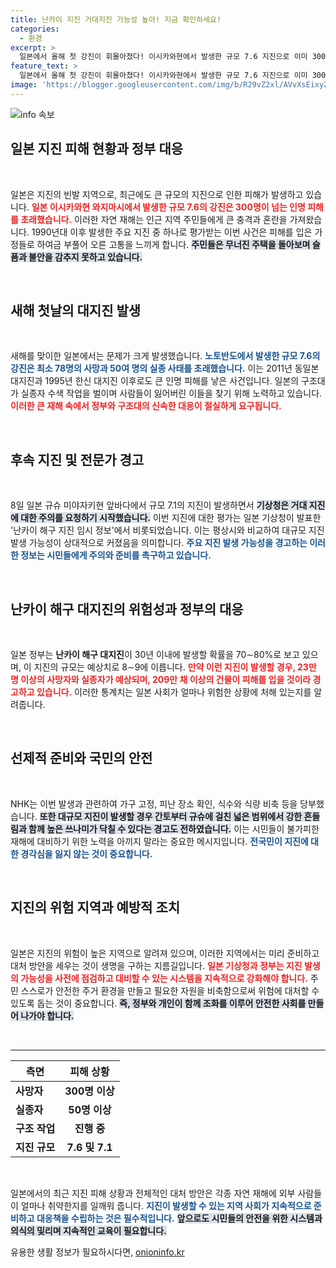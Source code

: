 ```yaml
---
title: 난카이 지진 거대지진 가능성 높아! 지금 확인하세요!
categories:
  - 환경
excerpt: >
  일본에서 올해 첫 강진이 휘몰아쳤다! 이시카와현에서 발생한 규모 7.6 지진으로 이미 300명이 넘는 인명 피해가 발생했고, 추가적인 대지진 경고가 이어지고 있다. 전문가들은 심각한 상황을 경고하며, 일본 전역에 미칠 영향을 주목해야 한다.
feature_text: >
  일본에서 올해 첫 강진이 휘몰아쳤다! 이시카와현에서 발생한 규모 7.6 지진으로 이미 300명이 넘는 인명 피해가 발생했고, 추가적인 대지진 경고가 이어지고 있다. 전문가들은 심각한 상황을 경고하며, 일본 전역에 미칠 영향을 주목해야 한다.
image: 'https://blogger.googleusercontent.com/img/b/R29vZ2xl/AVvXsEixyZcFfHzMRdzZMjFBmAUKJYCLCGyLL1o632UiGVXcaFdKo_bkvkuCioo0uUKlGfBVcT3P84aROyZIXSBEx3Aw5nCQ3pTgDom1WDC4m8eifvWiAmWEEVb4x6G_l8C0QH225ldMjyaFvpxGEBGNO37VmDTDMHGhJPq73UglMfDca1-0aw/s1600/blogspot.png'
---
```


<p><img src="https://blogger.googleusercontent.com/img/b/R29vZ2xl/AVvXsEixyZcFfHzMRdzZMjFBmAUKJYCLCGyLL1o632UiGVXcaFdKo_bkvkuCioo0uUKlGfBVcT3P84aROyZIXSBEx3Aw5nCQ3pTgDom1WDC4m8eifvWiAmWEEVb4x6G_l8C0QH225ldMjyaFvpxGEBGNO37VmDTDMHGhJPq73UglMfDca1-0aw/s1600/blogspot.png" alt="info 속보" /></p>

<h2 data-ke-size="size26">일본 지진 피해 현황과 정부 대응</h2>

<p data-ke-size="size16">&nbsp;</p>

<p>일본은 지진의 빈발 지역으로, 최근에도 큰 규모의 지진으로 인한 피해가 발생하고 있습니다. <b><span style="color: #ee2323;">일본 이시카와현 와지마시에서 발생한 규모 7.6의 강진은 300명이 넘는 인명 피해를 초래했습니다.</span></b> 이러한 자연 재해는 인근 지역 주민들에게 큰 충격과 혼란을 가져왔습니다. 1990년대 이후 발생한 주요 지진 중 하나로 평가받는 이번 사건은 피해를 입은 가정들로 하여금 부풀어 오른 고통을 느끼게 합니다. <b><span style="background-color: #21538527;">주민들은 무너진 주택을 돌아보며 슬픔과 불안을 감추지 못하고 있습니다.</span></b> </p>

<p data-ke-size="size16">&nbsp;</p>

<h2 data-ke-size="size26">새해 첫날의 대지진 발생</h2>

<p data-ke-size="size16">&nbsp;</p>

<p>새해를 맞이한 일본에서는 문제가 크게 발생했습니다. <b><span style="color: #1a5490;">노토반도에서 발생한 규모 7.6의 강진은 최소 78명의 사망과 50여 명의 실종 사태를 초래했습니다.</span></b> 이는 2011년 동일본 대지진과 1995년 한신 대지진 이후로도 큰 인명 피해를 낳은 사건입니다. 일본의 구조대가 실종자 수색 작업을 벌이며 사람들이 잃어버린 이들을 찾기 위해 노력하고 있습니다. <b><span style="color: #ee2323;">이러한 큰 재해 속에서 정부와 구조대의 신속한 대응이 절실하게 요구됩니다.</span></b></p>

<p data-ke-size="size16">&nbsp;</p>

<h2 data-ke-size="size26">후속 지진 및 전문가 경고</h2>

<p data-ke-size="size16">&nbsp;</p>

<p>8일 일본 규슈 미야자키현 앞바다에서 규모 7.1의 지진이 발생하면서 <b><span style="background-color: #21538527;">기상청은 거대 지진에 대한 주의를 요청하기 시작했습니다.</span></b> 이번 지진에 대한 평가는 일본 기상청이 발표한 '난카이 해구 지진 임시 정보'에서 비롯되었습니다. 이는 평상시와 비교하여 대규모 지진 발생 가능성이 상대적으로 커졌음을 의미합니다. <b><span style="color: #1a5490;">주요 지진 발생 가능성을 경고하는 이러한 정보는 시민들에게 주의와 준비를 촉구하고 있습니다.</span></b></p>

<p data-ke-size="size16">&nbsp;</p>

<h2 data-ke-size="size26">난카이 해구 대지진의 위험성과 정부의 대응</h2>

<p data-ke-size="size16">&nbsp;</p>

<p>일본 정부는 <b>난카이 해구 대지진</b>이 30년 이내에 발생할 확률을 70∼80%로 보고 있으며, 이 지진의 규모는 예상치로 8∼9에 이릅니다. <b><span style="color: #ee2323;">만약 이런 지진이 발생할 경우, 23만 명 이상의 사망자와 실종자가 예상되며, 209만 채 이상의 건물이 피해를 입을 것이라 경고하고 있습니다.</span></b> 이러한 통계치는 일본 사회가 얼마나 위험한 상황에 처해 있는지를 알려줍니다.</p>

<p data-ke-size="size16">&nbsp;</p>

<h2 data-ke-size="size26">선제적 준비와 국민의 안전</h2>

<p data-ke-size="size16">&nbsp;</p>

<p>NHK는 이번 발생과 관련하여 가구 고정, 피난 장소 확인, 식수와 식량 비축 등을 당부했습니다. <b><span style="background-color: #21538527;">또한 대규모 지진이 발생할 경우 간토부터 규슈에 걸친 넓은 범위에서 강한 흔들림과 함께 높은 쓰나미가 닥칠 수 있다는 경고도 전하였습니다.</span></b> 이는 시민들이 불가피한 재해에 대비하기 위한 노력을 아끼지 말라는 중요한 메시지입니다. <b><span style="color: #1a5490;">전국민이 지진에 대한 경각심을 잃지 않는 것이 중요합니다.</span></b></p>

<p data-ke-size="size16">&nbsp;</p>

<h2 data-ke-size="size26">지진의 위험 지역과 예방적 조치</h2>

<p data-ke-size="size16">&nbsp;</p>

<p>일본은 지진의 위험이 높은 지역으로 알려져 있으며, 이러한 지역에서는 미리 준비하고 대처 방안을 세우는 것이 생명을 구하는 지름길입니다. <b><span style="color: #ee2323;">일본 기상청과 정부는 지진 발생의 가능성을 사전에 점검하고 대비할 수 있는 시스템을 지속적으로 강화해야 합니다.</span></b> 주민 스스로가 안전한 주거 환경을 만들고 필요한 자원을 비축함으로써 위험에 대처할 수 있도록 돕는 것이 중요합니다. <b><span style="background-color: #21538527;">즉, 정부와 개인이 함께 조화를 이루어 안전한 사회를 만들어 나가야 합니다.</span></b></p>

<p data-ke-size="size16">&nbsp;</p>

<hr>

<table style="width: 100%;">
<thead>
<tr>
<th><b>측면</b></th>
<th style="text-align: center;"><b>피해 상황</b></th>
</tr>
</thead>
<tbody>
<tr>
<td><b>사망자</b></td>
<td style="text-align: center;"><b>300명 이상</b></td>
</tr>
<tr>
<td><b>실종자</b></td>
<td style="text-align: center;"><b>50명 이상</b></td>
</tr>
<tr>
<td><b>구조 작업</b></td>
<td style="text-align: center;"><b>진행 중</b></td>
</tr>
<tr>
<td><b>지진 규모</b></td>
<td style="text-align: center;"><b>7.6 및 7.1</b></td>
</tr>
</tbody>
</table>

<p data-ke-size="size16">&nbsp;</p> 

<p>일본에서의 최근 지진 피해 상황과 전체적인 대처 방안은 각종 자연 재해에 외부 사람들이 얼마나 취약한지를 일깨워 줍니다. <b><span style="color: #1a5490;">지진이 발생할 수 있는 지역 사회가 지속적으로 준비하고 대응책을 수립하는 것은 필수적입니다.</span></b> <b><span style="background-color: #21538527;">앞으로도 시민들의 안전을 위한 시스템과 의식의 및리며 지속적인 교육이 필요합니다.</span></b></p>
유용한 생활 정보가 필요하시다면, <a href="https://onioninfo.kr" rel="dofollow">onioninfo.kr</a>


